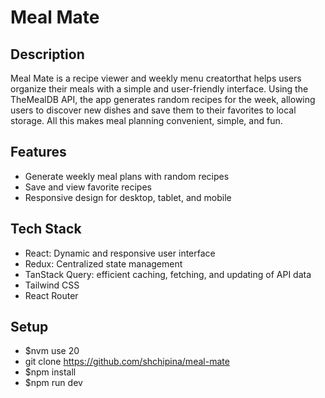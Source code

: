 # Meal Mate

## Description
Meal Mate is a recipe viewer and weekly menu creatorthat helps users organize their meals with a simple and user-friendly interface. Using the TheMealDB API, the app generates random recipes for the week, allowing users to discover new dishes and save them to their favorites to local storage. All this makes meal planning convenient, simple, and fun.

## Features
- Generate weekly meal plans with random recipes
- Save and view favorite recipes
- Responsive design for desktop, tablet, and mobile

## Tech Stack
- React: Dynamic and responsive user interface
- Redux: Centralized state management
- TanStack Query: efficient caching, fetching, and updating of API data
- Tailwind CSS
- React Router

## Setup
- $nvm use 20
- git clone https://github.com/shchipina/meal-mate
- $npm install
- $npm run dev


